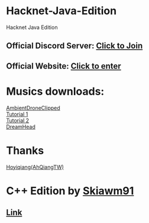 # Hacknet-Java-Edition
Hacknet Java Edition
## Official Discord Server: [Click to Join](https://discord.gg/TKfFQgZKC4)<br>
## Official Website: [Click to enter](https://hoyiqiang.wixsite.com/hacknet)
# Musics downloads:
[AmbientDroneClipped](https://www.mediafire.com/file/2kbutilx99y2186/AmbientDroneClipped.wav/file)<br>
[Tutorial 1](https://www.mediafire.com/file/4xjiv1ygcwmdzmb/tutorial1.wav/file)<br>
[Tutorial 2](https://drive.usercontent.google.com/download?id=137b4-mk3pghmcvQOsEmqDC2keMFhkVor&export=download&authuser=0&confirm=t&uuid=6eec5d8e-a7a7-4c14-a2d6-8734cc076695&at=AN8xHoqNt_U3UHcdjdSPYUMrur2A:1753094671653)<br>
[DreamHead](https://www.mediafire.com/file/1jrhxulrgelbznx/DreamHead.wav/file)
# Thanks
[Hoyiqiang(AhQiangTW)](https://github.com/hoyiqiang)
# C++ Edition by [Skiawm91](https://github.com/skiawm91)
## [Link](https://github.com/Skiawm91/Hacknet-For-CMD-Cpp)

